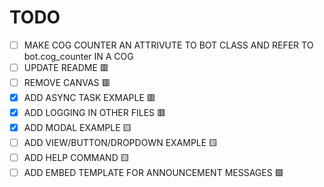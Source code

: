# TODO
- [ ] MAKE COG COUNTER AN ATTRIVUTE TO BOT CLASS AND REFER TO bot.cog_counter IN A COG
- [ ] UPDATE README 🟥
- [ ] REMOVE CANVAS 🟥
- [X] ADD ASYNC TASK EXMAPLE 🟥
- [X] ADD LOGGING IN OTHER FILES 🟥
- [X] ADD MODAL EXAMPLE 🟨
- [ ] ADD VIEW/BUTTON/DROPDOWN EXAMPLE 🟨
- [ ] ADD HELP COMMAND 🟨
- [ ] ADD EMBED TEMPLATE FOR ANNOUNCEMENT MESSAGES 🟩
